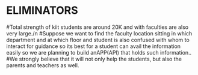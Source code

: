 # ELIMINATORS

#Total strength of kiit students are around 20K and with faculties are also very large./n
#Suppose we want to find the faculty location sitting in which department and at which floor and student is also confused with whom to interact for guidance so its best for a student can avail the information easily so we are planning to build anAPP(API) that holds such information.. 
#We  strongly believe that it will not only help the students, but also the parents and teachers as well.


